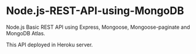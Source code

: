 # Node.js-REST-API-using-MongoDB

Node.js Basic REST API using Express, Mongoose, Mongoose-paginate and MongoDB Atlas.

This API deployed in Heroku server.
